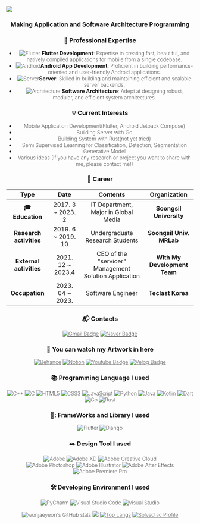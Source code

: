 <img src="https://capsule-render.vercel.app/api?type=waving&color=timeGradient&height=300&section=header&text=JaeYeon%20Won&animation=fadeIn&fontColor=ffffff&fontSize=70" />
<div align= center style="font-weight: 200;">
 
### Making Application and Software Architecture Programming

### 🔧 Professional Expertise

- ![Flutter](https://img.shields.io/badge/Flutter-%2302569B.svg?style=flat-square&logo=Flutter&logoColor=white) **Flutter Development**: Expertise in creating fast, beautiful, and natively compiled applications for mobile from a single codebase.
- ![Android](https://img.shields.io/badge/Android-3DDC84?style=flat-square&logo=android&logoColor=white)**Android App Development**: Proficient in building performance-oriented and user-friendly Android applications.
- ![Server](https://img.shields.io/badge/Server-%2300599C.svg?style=flat-square&logo=monogram&logoColor=white)**Server**: Skilled in building and maintaining efficient and scalable server backends.
- ![Architecture](https://img.shields.io/badge/Software%20Architecture-%23FF6600.svg?style=flat-square&logo=monogram&logoColor=white) **Software Architecture**: Adept at designing robust, modular, and efficient system architectures.


### :bulb: Current Interests
- Mobile Application Development(Flutter, Android Jetpack Compose)
- Building Server with Go
- Building System with Rust(not yet tried)
- Semi Supervised Learning for Classification, Detection, Segmentation
- Generative Model
- Various ideas (If you have any research or project you want to share with me, please contact me!) 
 

### :purple_heart: Career

| **Type** | **Date** | **Contents** | **Organization** |
|:--------:|:--------:|:--------:|:--------:|
| **:mortar_board: Education** | 2017. 3 ~ 2023. 2 | IT Department, Major in Global Media | **Soongsil University** |
| **Research activities** | 2019. 6 ~ 2019. 10 | Undergraduate Research Students | **Soongsil Univ. MRLab** |
| **External activities** | 2021. 12 ~ 2023.4  | CEO of the "servicer"  Management Solution Application | **With My Development Team** |
| **Occupation** | 2023. 04 ~ 2023.  | Software Engineer | **Teclast Korea** |
 
 ### :mailbox_with_mail: Contacts
[![Gmail Badge](https://img.shields.io/badge/Gmail-d14836?style=flat-square&logo=Gmail&logoColor=white&link=mailto:woncow977@gmail.com)](mailto:woncow977@gmail.com)
[![Naver Badge](https://img.shields.io/badge/Naver-03C75A?style=flat-square&logo=Naver&logoColor=white&link=mailto:woncow977@naver.com)](mailto:woncow977@naver.com)
### :gem: You can watch my Artwork in here

[![Behance](https://img.shields.io/badge/Behance-1769ff?style=flat-square&logo=behance&logoColor=white&link=https://woncow977.myportfolio.com)](https://woncow977.myportfolio.com)
[![Notion](https://img.shields.io/badge/Notion-%23000000.svg?style=flat-square&logo=notion&logoColor=white&link=https://www.notion.so/JaeYeon-Won-Profile-21a2f080d1134c729476f7d0b0f36f89)](https://www.notion.so/JaeYeon-Won-Profile-21a2f080d1134c729476f7d0b0f36f89)
[![Youtube Badge](https://img.shields.io/badge/Youtube-ff0000?style=flat-square&logo=youtube&link=https://www.youtube.com/c/kyleschool)](https://www.youtube.com/c/kyleschool)
[![Velog Badge](http://img.shields.io/badge/-Velog-20c997?style=flat&link=https://velog.io/@woncow977)](https://velog.io/@woncow977)

### :books: Programming Language I used

![C++](https://img.shields.io/badge/c++-%2300599C.svg?style=flat-square&logo=c%2B%2B&logoColor=white)
![C](https://img.shields.io/badge/c-%2300599C.svg?style=flat-square&logo=c&logoColor=white)
![HTML5](https://img.shields.io/badge/html5-%23E34F26.svg?style=flat-square&logo=html5&logoColor=white)
![CSS3](https://img.shields.io/badge/css3-%231572B6.svg?style=flat-square&logo=css3&logoColor=white)
![JavaScript](https://img.shields.io/badge/javascript-%23323330.svg?style=flat-square&logo=javascript&logoColor=%23F7DF1E)
![Python](https://img.shields.io/badge/python-3670A0?style=flat-square&logo=python&logoColor=ffffff)
![Java](https://img.shields.io/badge/java-%23ED8B00.svg?style=flat-square&logo=java&logoColor=white)
 ![Kotlin](https://img.shields.io/badge/kotlin-%230095D5.svg?style=flat-square&logo=kotlin&logoColor=white)
![Dart](https://img.shields.io/badge/dart-%230175C2.svg?style=flat-square&logo=dart&logoColor=white)
![Go](https://img.shields.io/badge/go-%2300ADD8.svg?style=flat-square&logo=go&logoColor=white)
![Rust](https://img.shields.io/badge/rust-%23000000.svg?style=flat-square&logo=rust&logoColor=white)

### 📑: FrameWorks and Library I used
![Flutter](https://img.shields.io/badge/Flutter-%2302569B.svg?style=flat-square&logo=Flutter&logoColor=white)
 ![Django](https://img.shields.io/badge/Django-%23092E20.svg?style=flat-square&logo=django&logoColor=white)
 
### :black_nib: Design Tool I used

![Adobe](https://img.shields.io/badge/adobe-%23FF0000.svg?style=flat-square&logo=adobe&logoColor=white)
![Adobe XD](https://img.shields.io/badge/Adobe%20XD-470137?style=flat-square&logo=Adobe%20XD&logoColor=#FF61F6)
![Adobe Creative Cloud](https://img.shields.io/badge/Adobe%20Creative%20Cloud-DA1F26.svg?style=flat-square&logo=Adobe%20Creative%20Cloud&logoColor=white)<br>
![Adobe Photoshop](https://img.shields.io/badge/adobephotoshop-%2331A8FF.svg?style=flat-square&logo=Adobe%20Photoshop&logoColor=white)
![Adobe Illustrator](https://img.shields.io/badge/adobeillustrator-%23FF9A00.svg?style=flat-square&logo=Adobe%20Illustrator&logoColor=white)
![Adobe After Effects](https://img.shields.io/badge/Adobe%20After%20Effects-9999FF.svg?style=flat-square&logo=Adobe%20After%20Effects&logoColor=white)
![Adobe Premiere Pro](https://img.shields.io/badge/Adobe%20Premiere%20Pro-9999FF.svg?style=flat-square&logo=Adobe%20Premiere%20Pro&logoColor=white)

### :hammer_and_wrench: Developing Environment I used

![PyCharm](https://img.shields.io/badge/pycharm-143?style=flat-square&logo=pycharm&logoColor=black&color=black&labelColor=green)
![Visual Studio Code](https://img.shields.io/badge/Visual%20Studio%20Code-0078d7.svg?style=flat-square&logo=visual-studio-code&logoColor=white)
![Visual Studio](https://img.shields.io/badge/Visual%20Studio-5C2D91.svg?style=flat-square&logo=visual-studio&logoColor=white) 

![wonjaeyeon's GitHub stats](https://github-readme-stats.vercel.app/api?username=wonjaeyeon&show_icons=true&theme=radical)
![](https://github-profile-summary-cards.vercel.app/api/cards/profile-details?username=wonjaeyeon&theme=vue)
[![Top Langs](https://github-readme-stats.vercel.app/api/top-langs/?username=wonjaeyeon&layout=compact)](https://github.com/wonjaeyeon/github-readme-stats)
[![Solved.ac Profile](http://mazassumnida.wtf/api/v2/generate_badge?boj=woncow977)](https://solved.ac/woncow977/)
</div>

